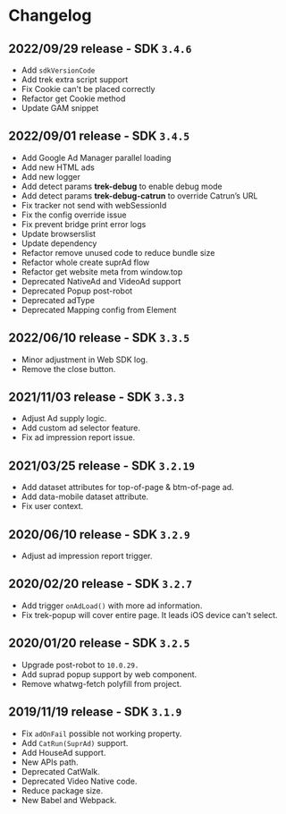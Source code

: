 # Changelog

## 2022/09/29 release - SDK `3.4.6`

* Add `sdkVersionCode`
* Add trek extra script support
* Fix Cookie can't be placed correctly
* Refactor get Cookie method
* Update GAM snippet

## 2022/09/01 release - SDK `3.4.5`

* Add Google Ad Manager parallel loading
* Add new HTML ads
* Add new logger
* Add detect params **trek-debug** to enable debug mode
* Add detect params **trek-debug-catrun** to override Catrun’s URL
* Fix tracker not send with webSessionId
* Fix the config override issue
* Fix prevent bridge print error logs
* Update browserslist
* Update dependency
* Refactor remove unused code to reduce bundle size
* Refactor whole create suprAd flow
* Refactor get website meta from window.top
* Deprecated NativeAd and VideoAd support
* Deprecated Popup post-robot
* Deprecated adType
* Deprecated Mapping config from Element

## 2022/06/10 release - SDK `3.3.5`

* Minor adjustment in Web SDK log.
* Remove the close button.

## 2021/11/03 release - SDK `3.3.3`

* Adjust Ad supply logic.
* Add custom ad selector feature.
* Fix ad impression report issue.

## 2021/03/25 release - SDK `3.2.19`

* Add dataset attributes for top-of-page & btm-of-page ad.
* Add data-mobile dataset attribute.
* Fix user context.

## 2020/06/10 release - SDK `3.2.9`

* Adjust ad impression report trigger.

## 2020/02/20 release - SDK `3.2.7`

* Add trigger `onAdLoad()` with more ad information.
* Fix trek-popup will cover entire page. It leads iOS device can't select.

## 2020/01/20 release - SDK `3.2.5`

* Upgrade post-robot to `10.0.29.`
* Add suprad popup support by web component.
* Remove whatwg-fetch polyfill from project.

## 2019/11/19 release - SDK `3.1.9`

* Fix `adOnFail` possible not working property.
* Add `CatRun(SuprAd)` support.
* Add HouseAd support.
* New APIs path.
* Deprecated CatWalk.
* Deprecated Video Native code.
* Reduce package size.
* New Babel and Webpack.
